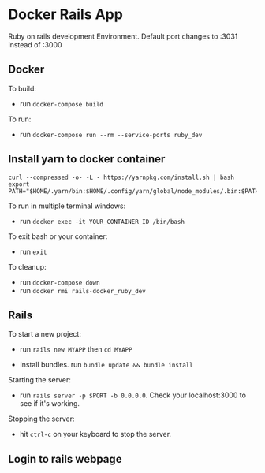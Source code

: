 # Docker Rails App

Ruby on rails development Environment. Default port changes to :3031 instead of :3000

## Docker

To build:

- run `docker-compose build`

To run:

- run `docker-compose run --rm --service-ports ruby_dev`



## Install yarn to docker container

```
curl --compressed -o- -L - https://yarnpkg.com/install.sh | bash
export PATH="$HOME/.yarn/bin:$HOME/.config/yarn/global/node_modules/.bin:$PATH"
```

To run in multiple terminal windows:

- run `docker exec -it YOUR_CONTAINER_ID /bin/bash`

To exit bash or your container:

- run `exit`

To cleanup:

- run `docker-compose down`
- run `docker rmi rails-docker_ruby_dev`

## Rails

To start a new project:

- run `rails new MYAPP` then `cd MYAPP`

- Install bundles. run `bundle update && bundle install`

Starting the server:

- run `rails server -p $PORT -b 0.0.0.0`. Check your localhost:3000 to see if it's working.

Stopping the server:

- hit `ctrl-c` on your keyboard to stop the server.


## Login to rails webpage



